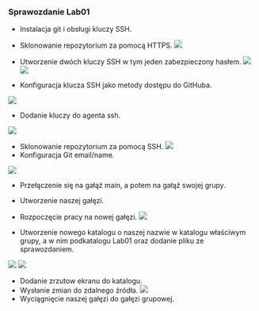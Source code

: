 ### Sprawozdanie Lab01

- Instalacja git i obsługi kluczy SSH.
- Sklonowanie repozytorium za pomocą HTTPS.
![](https://github.com/InzynieriaOprogramowaniaAGH/MDO2022_S/blob/6a8524a1f63fc065dc6c89f88d6b16673313bc15/INO/GCL02/IW402853/Lab01/git%20clone%20https.png)

- Utworzenie dwóch kluczy SSH w tym jeden zabezpieczony hasłem.
![](https://github.com/InzynieriaOprogramowaniaAGH/MDO2022_S/blob/6a8524a1f63fc065dc6c89f88d6b16673313bc15/INO/GCL02/IW402853/Lab01/gen%20klucz.png) 
![](https://github.com/InzynieriaOprogramowaniaAGH/MDO2022_S/blob/6a8524a1f63fc065dc6c89f88d6b16673313bc15/INO/GCL02/IW402853/Lab01/gen%20klucz%20bez%20hasla.png) 
- Konfiguracja klucza SSH jako metody dostępu do GitHuba.

![](https://github.com/InzynieriaOprogramowaniaAGH/MDO2022_S/blob/6a8524a1f63fc065dc6c89f88d6b16673313bc15/INO/GCL02/IW402853/Lab01/dodanie%20kluczy%20github.png) 
- Dodanie kluczy do agenta ssh.

![](https://github.com/InzynieriaOprogramowaniaAGH/MDO2022_S/blob/6a8524a1f63fc065dc6c89f88d6b16673313bc15/INO/GCL02/IW402853/Lab01/ssh%20agent.png)
- Sklonowanie repozytorium za pomocą SSH.
![](https://github.com/InzynieriaOprogramowaniaAGH/MDO2022_S/blob/6a8524a1f63fc065dc6c89f88d6b16673313bc15/INO/GCL02/IW402853/Lab01/git%20clone%20ssh.png)
- Konfiguracja Git email/name.

![](https://github.com/InzynieriaOprogramowaniaAGH/MDO2022_S/blob/6a8524a1f63fc065dc6c89f88d6b16673313bc15/INO/GCL02/IW402853/Lab01/git%20config%20email.png)
- Przełączenie się na gałąź main, a potem na gałąź swojej grupy.
- Utworzenie naszej gałęzi.
- Rozpoczęcie pracy na nowej gałęzi.
![](https://github.com/InzynieriaOprogramowaniaAGH/MDO2022_S/blob/6a8524a1f63fc065dc6c89f88d6b16673313bc15/INO/GCL02/IW402853/Lab01/git%20branch.png)

-  Utworzenie nowego katalogu o naszej nazwie w katalogu właściwym grupy, a w nim podkatalogu Lab01 oraz dodanie pliku ze sprawozdaniem.

![](https://github.com/InzynieriaOprogramowaniaAGH/MDO2022_S/blob/6a8524a1f63fc065dc6c89f88d6b16673313bc15/INO/GCL02/IW402853/Lab01/mkdir%20iw40.png) 
![](https://github.com/InzynieriaOprogramowaniaAGH/MDO2022_S/blob/6a8524a1f63fc065dc6c89f88d6b16673313bc15/INO/GCL02/IW402853/Lab01/touch%20sprawozdanie.png) 
- Dodanie zrzutow ekranu do katalogu.
- Wysłanie zmian do zdalnego źródła.
![](https://github.com/InzynieriaOprogramowaniaAGH/MDO2022_S/blob/6a8524a1f63fc065dc6c89f88d6b16673313bc15/INO/GCL02/IW402853/Lab01/git%20push.png)
- Wyciągnięcie naszej gałęzi do gałęzi grupowej.
